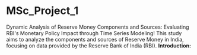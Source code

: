 # MSc_Project_1
Dynamic Analysis of Reserve Money Components and Sources: Evaluating RBI's Monetary Policy Impact through Time Series Modeling!
<by>
This study aims to analyze the components and sources of Reserve Money in India, focusing on data provided by the Reserve Bank of India (RBI).
<by>
**Introduction:**


